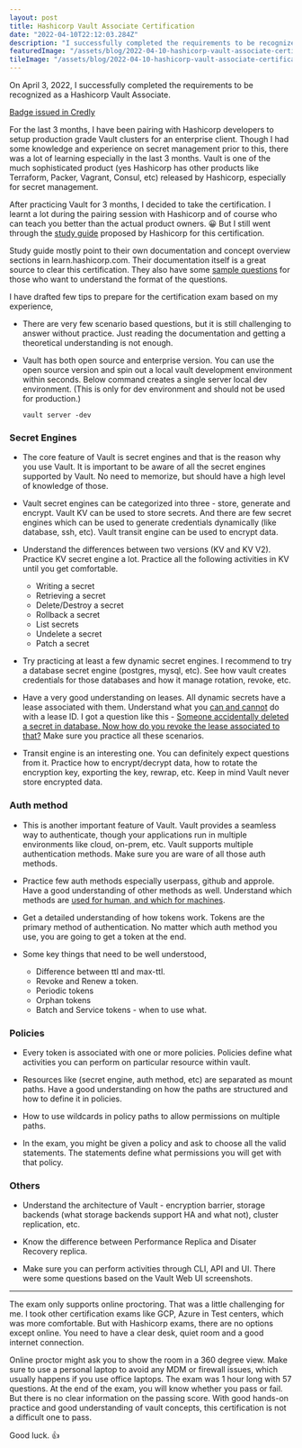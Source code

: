 ```yaml
---
layout: post
title: Hashicorp Vault Associate Certification
date: "2022-04-10T22:12:03.284Z"
description: "I successfully completed the requirements to be recognized as a Hashicorp Vault Associate."
featuredImage: "/assets/blog/2022-04-10-hashicorp-vault-associate-certificate/vault-cert.png"
tileImage: "/assets/blog/2022-04-10-hashicorp-vault-associate-certificate/vault-badge.png"
---
```


On April 3, 2022, I successfully completed the requirements to be recognized as a Hashicorp Vault Associate. 

[Badge issued in Credly](https://www.credly.com/badges/4894e7d2-ca76-48e6-b40a-f1205131a82f/public_url)

For the last 3 months, I have been pairing with Hashicorp developers to setup production grade Vault clusters for an enterprise client. Though I had some knowledge and experience on secret management prior to this, there was a lot of learning especially in the last 3 months. Vault is one of the much sophisticated product (yes Hashicorp has other products like Terraform, Packer, Vagrant, Consul, etc) released by Hashicorp, especially for secret management.

After practicing Vault for 3 months, I decided to take the certification. I learnt a lot during the pairing session with Hashicorp and of course who can teach you better than the actual product owners. 😀 But I still went through the [study guide](https://learn.hashicorp.com/tutorials/vault/associate-study) proposed by Hashicorp for this certification. 

Study guide mostly point to their own documentation and concept overview sections in learn.hashicorp.com. Their documentation itself is a great source to clear this certification. They also have some [sample questions](https://learn.hashicorp.com/tutorials/vault/associate-questions?in=vault/associate-cert) for those who want to understand the format of the questions.

I have drafted few tips to prepare for the certification exam based on my experience,

- There are very few scenario based questions, but it is still challenging to answer without practice. Just reading the documentation and getting a theoretical understanding is not enough. 

- Vault has both open source and enterprise version. You can use the open source version and spin out a local vault development environment within seconds. Below command creates a single server local dev environment. (This is only for dev environment and should not be used for production.)

    `vault server -dev` 

### Secret Engines

- The core feature of Vault is secret engines and that is the reason why you use Vault. It is important to be aware of all the secret engines supported by Vault. No need to memorize, but should have a high level of knowledge of those.

- Vault secret engines can be categorized into three - store, generate and encrypt. Vault KV can be used to store secrets. And there are few secret engines which can be used to generate credentials dynamically (like database, ssh, etc). Vault transit engine can be used to encrypt data.

- Understand the differences between two versions (KV and KV V2). Practice KV secret engine a lot. Practice all the following activities in KV until you get comfortable.
    - Writing a secret
    - Retrieving a secret
    - Delete/Destroy a secret
    - Rollback a secret
    - List secrets
    - Undelete a secret
    - Patch a secret

- Try practicing at least a few dynamic secret engines. I recommend to try a database secret engine (postgres, mysql, etc). See how vault creates credentials for those databases and how it manage rotation, revoke, etc.

- Have a very good understanding on leases. All dynamic secrets have a lease associated with them. Understand what you <u>can and cannot</u> do with a lease ID. I got a question like this - <u>Someone accidentally deleted a secret in database. Now how do you revoke the lease associated to that?</u> Make sure you practice all these scenarios.

- Transit engine is an interesting one. You can definitely expect questions from it. Practice how to encrypt/decrypt data, how to rotate the encryption key, exporting the key, rewrap, etc. Keep in mind Vault never store encrypted data.

### Auth method

- This is another important feature of Vault. Vault provides a seamless way to authenticate, though your applications run in multiple environments like cloud, on-prem, etc. Vault supports multiple authentication methods. Make sure you are ware of all those auth methods.

- Practice few auth methods especially userpass, github and approle. Have a good understanding of other methods as well. Understand which methods are <u>used for human, and which for machines</u>.

- Get a detailed understanding of how tokens work. Tokens are the primary method of authentication. No matter which auth method you use, you are going to get a token at the end. 

- Some key things that need to be well understood,
    - Difference between ttl and max-ttl.
    - Revoke and Renew a token.
    - Periodic tokens
    - Orphan tokens
    - Batch and Service tokens - when to use what.

### Policies

- Every token is associated with one or more policies. Policies define what activities you can perform on particular resource within vault.

- Resources like (secret engine, auth method, etc) are separated as mount paths. Have a good understanding on how the paths are structured and how to define it in policies.

- How to use wildcards in policy paths to allow permissions on multiple paths.

- In the exam, you might be given a policy and ask to choose all the valid statements. The statements define what permissions you will get with that policy.

### Others

- Understand the architecture of Vault - encryption barrier, storage backends (what storage backends support HA and what not), cluster replication, etc.

- Know the difference between Performance Replica and Disater Recovery replica.

- Make sure you can perform activities through CLI, API and UI. There were some questions based on the Vault Web UI screenshots.

---

The exam only supports online proctoring. That was a little challenging for me. I took other certification exams like GCP, Azure in Test centers, which was more comfortable. But with Hashicorp exams, there are no options except online. You need to have a clear desk, quiet room and a good internet connection. 

Online proctor might ask you to show the room in a 360 degree view. Make sure to use a personal laptop to avoid any MDM or firewall issues, which usually happens if you use office laptops. The exam was 1 hour long with 57 questions. At the end of the exam, you will know whether you pass or fail. But there is no clear information on the passing score. With good hands-on practice and good understanding of vault concepts, this certification is not a difficult one to pass.

Good luck. 👍



